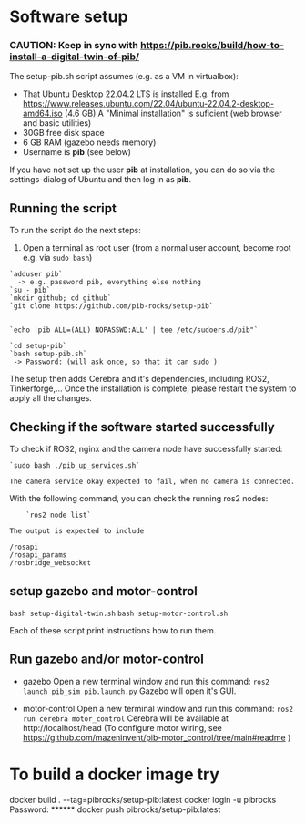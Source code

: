 # Software setup

### CAUTION: Keep in sync with https://pib.rocks/build/how-to-install-a-digital-twin-of-pib/

The setup-pib.sh script assumes (e.g. as a VM in virtualbox): 
- That Ubuntu Desktop 22.04.2 LTS is installed
  E.g. from https://www.releases.ubuntu.com/22.04/ubuntu-22.04.2-desktop-amd64.iso	(4.6 GB)
  A "Minimal installation" is suficient (web browser and basic utilities)
- 30GB free disk space
- 6 GB RAM  (gazebo needs memory)
- Username is **pib** (see below)

If you have not set up the user **pib** at installation, you can do so via the settings-dialog of Ubuntu and then log in as **pib**.

## Running the script

To run the script do the next steps:

1. Open a terminal as root user (from a normal user account, become root e.g. via `sudo bash`)
```
`adduser pib`
  -> e.g. password pib, everything else nothing
`su - pib`
`mkdir github; cd github`
`git clone https://github.com/pib-rocks/setup-pib`


`echo 'pib ALL=(ALL) NOPASSWD:ALL' | tee /etc/sudoers.d/pib"`

`cd setup-pib`
`bash setup-pib.sh`
 -> Password: (will ask once, so that it can sudo )

```

The setup then adds Cerebra and it's dependencies, including ROS2, Tinkerforge,...
Once the installation is complete, please restart the system to apply all the changes.

## Checking if the software started successfully

To check if ROS2, nginx and the camera node have successfully started:

	`sudo bash ./pib_up_services.sh`
	
	The camera service okay expected to fail, when no camera is connected.

With the following command, you can check the running ros2 nodes:

        `ros2 node list`

	The output is expected to include

	/rosapi
	/rosapi_params
	/rosbridge_websocket

## setup gazebo and motor-control

`bash setup-digital-twin.sh`
`bash setup-motor-control.sh`

Each of these script print instructions how to run them.

## Run gazebo and/or motor-control

* gazebo
  Open a new terminal window and run this command: `ros2 launch pib_sim pib.launch.py`
  Gazebo will open it's GUI.

* motor-control
  Open a new terminal window and run this command: `ros2 run cerebra motor_control`
  Cerebra will be available at http://localhost/head
  (To configure motor wiring, see https://github.com/mazeninvent/pib-motor_control/tree/main#readme )

# To build a docker image try

docker build . --tag=pibrocks/setup-pib:latest
docker login -u pibrocks
 Password: ******
docker push pibrocks/setup-pib:latest
